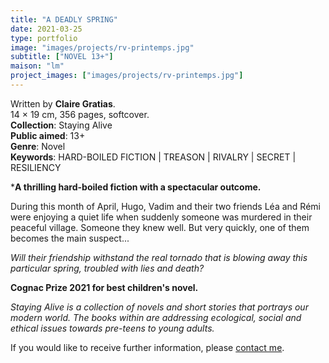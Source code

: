 ```yaml
---
title: "A DEADLY SPRING"
date: 2021-03-25
type: portfolio
image: "images/projects/rv-printemps.jpg"
subtitle: ["NOVEL 13+"]
maison: "lm"
project_images: ["images/projects/rv-printemps.jpg"]
---
```


Written by **Claire Gratias**.   
14 × 19 cm, 356 pages, softcover.   
**Collection**: Staying Alive   
**Public aimed**: 13+   
**Genre**: Novel      
**Keywords**: HARD-BOILED FICTION | TREASON | RIVALRY | SECRET | RESILIENCY    

 
***A thrilling hard-boiled fiction with a spectacular outcome.**


During this month of April, Hugo, Vadim and their two friends Léa and Rémi were enjoying a quiet life when suddenly someone was murdered in their peaceful village. Someone they knew well. But very quickly, one of them becomes the main suspect...

*Will their friendship withstand the real tornado that is blowing away this particular spring, troubled with lies and death?*   


**Cognac Prize 2021 for best children's novel.**



*Staying Alive is a collection of novels and short stories that portrays our modern world.*
*The books within are addressing ecological, social and ethical issues towards pre-teens to young adults.*



If you would like to receive further information, please [contact me](mailto:melanie.guillaumin.edition@gmail.com).


